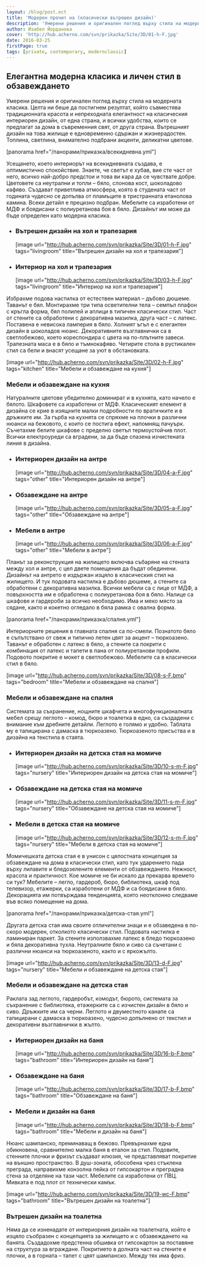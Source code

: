 ```yaml
---
layout: /blog/post.ect
title: 'Модерен прочит на (класически вътрешен дизайн)'
description: 'Умерени решения и оригинален поглед върху стила на модерната класика. Целта ни беше да постигнем резултат, който съвместява традиционната красота и непреходната елегантност на класическия интериорен дизайн, от една страна, и всички удобства, които се предлагат за дома в съвременния свят, от друга страна. Вътрешният дизайн на това жилище е едновременно сдържан и жизнерадостен. Топлина, светлина, внимателно подбрани акценти, деликатни цветове.'
author: Изабел Йорданова
cover: 'http://hub.acherno.com/svn/prikazka/Site/3D/01-h-F.jpg'
date: 2016-03-25
firstPage: true
tags: [private, contemporary, modernclassic]
---
```

## **Елегантна модерна класика** и личен стил в обзавеждането
Умерени решения и оригинален поглед върху стила на модерната класика. Целта ни беше да постигнем резултат, който съвместява традиционната красота и непреходната елегантност на класическия интериорен дизайн, от една страна, и всички удобства, които се предлагат за дома в съвременния свят, от друга страна. Вътрешният дизайн на това жилище е едновременно сдържан и жизнерадостен. Топлина, светлина, внимателно подбрани акценти, деликатни цветове.

[panorama href="/панорами/приказка/всекидневна.yml"]

Усещането, което интериорът на всекидневната създава, е оптимистично спокойствие. Знаете, че светът е хубав, вие сте част от него, всичко най-добро предстои и това ви кара да се чувствате добре. Цветовете са неутрални и топли – бяло, слонова кост, шоколадово кафяво. Създават приветлива атмосфера, която в студената част от годината чудесно се допълва от пламъците в тристранната етанолова камина. Всеки детайл е прецизно подбран. Мебелите са изработени от МДФ и боядисани с полиуретанова боя в бяло. Дизайнът им може да бъде определен като модерна класика.  

-   ### Вътрешен дизайн на **хол и трапезария**
    [image url="http://hub.acherno.com/svn/prikazka/Site/3D/01-h-F.jpg" tags="livingroom" title="Вътрешен дизайн на хол и трапезария"]
-   ### Интериор на **хол и трапезария**
    [image url="http://hub.acherno.com/svn/prikazka/Site/3D/03-h-F.jpg" tags="livingroom" title="Интериор на хол и трапезария"]

Избрахме подова настилка от естествен материал – дъбово дюшеме. Таванът е бял. Монтирахме три типа осветителни тела – семпъл плафон с кръгла форма, бял полилей и аплици в типичен класически стил. Част от стените са обработени с декоративна мазилка, друга част – с латекс. Поставена е невисока ламперия в бяло. Холният ъгъл е с елегантен дизайн в шоколадов нюанс. Декоративните възглавнички са в светлобежово, което кореспондира с цвета на по-плътните завеси. Трапезната маса е в бяло и тъмнокафяво. Четирите стола в рустикален стил са бели и внасят усещане за уют в обстановката.

[image url="http://hub.acherno.com/svn/prikazka/Site/3D/02-h-F.jpg" tags="kitchen" title="Мебели и обзавеждане на кухня"]
### Мебели и обзавеждане на **кухня**

Натуралните цветове убедително доминират и в кухнята, като начело е бялото. Шкафовете са изработени от МДФ. Класическият елемент в дизайна се крие в изящните малки подробности по вратичките и в дръжките им. За гърба на кухнята се спряхме на плочки в различни нюанси на бежовото, с които се постига ефект, напомнящ пачуърк. Съчетахме белите шкафове с пределно светъл термоустойчив плот. Всички електроуреди са вградени, за да бъде спазена изчистената линия в дизайна.

-   ### Интериорен дизайн на **антре**
    [image url="http://hub.acherno.com/svn/prikazka/Site/3D/04-a-F.jpg" tags="other" title="Интериорен дизайн на антре"]
-   ### Обзавеждане на **антре**
    [image url="http://hub.acherno.com/svn/prikazka/Site/3D/05-a-F.jpg" tags="other" title="Обзавеждане на антре"]
-   ### Мебели в **антре**
    [image url="http://hub.acherno.com/svn/prikazka/Site/3D/06-a-F.jpg" tags="other" title="Мебели в антре"]

Планът за реконструкция на жилището включва събаряне на стената между хол и антре, с цел двете помещения да бъдат обединени. Дизайнът на антрето е издържан изцяло в класическия стил на жилището. И тук подовата настилка е дъбово дюшеме, а стените са обработени с декоративна мазилка. Всички мебели са с лице от МДФ, а повърхността им е обработена с полиуретанова боя в бяло. Налице са шкафове и гардероби за всичко необходимо. Има и меко място за сядане, както и кокетно огледало в бяла рамка с овална форма.

[panorama href="/панорами/приказка/спалня.yml"]

Интериорните решения в главната спалня са по-смели. Познатото бяло е съпътствано от свеж и типично летен цвят за акцент – тюркоазено. Таванът е обработен с латекс в бяло, а стените са покрити с комбинация от латекс и тапети в пана от полиуретанови профили. Подовото покритие е мокет в светлобежово. Мебелите са в класически стил в бяло.

[image url="http://hub.acherno.com/svn/prikazka/Site/3D/08-s-F.bmp" tags="bedroom" title="Мебели и обзавеждане на спалня"]
### Мебели и обзавеждане на **спалня**

Системата за съхранение, нощните шкафчета и многофункционалната мебел срещу леглото – комод, бюро и тоалетка в едно, са създадени с внимание към дребните детайли. Леглото е голямо и удобно. Таблата му е тапицирана с дамаска в тюркоазено. Тюркоазеното присъства и в дизайна на текстила в стаята.

-   ### Интериорен дизайн на **детска стая на момиче**
    [image url="http://hub.acherno.com/svn/prikazka/Site/3D/10-s-m-F.jpg" tags="nursery" title="Интериорен дизайн на детска стая на момиче"]
-   ### Обзавеждане на **детска стая на момиче**
    [image url="http://hub.acherno.com/svn/prikazka/Site/3D/11-s-m-F.jpg" tags="nursery" title="Обзавеждане на детска стая на момиче"]
-   ### Мебели в **детска стая на момиче**
    [image url="http://hub.acherno.com/svn/prikazka/Site/3D/12-s-m-F.jpg" tags="nursery" title="Мебели в детска стая на момиче"]

Момичешката детска стая е в унисон с цялостната концепция за обзавеждане на дома в класически стил, като тук ударението пада върху лилавите и бледозелените елементи от обзавеждането. Нежност, красота и практичност. Кое момиче не би искало да прекарва времето си тук? Мебелите – легло, гардероб, бюро, библиотека, шкаф под телевизор, етажерки, са изработени от МДФ и са боядисани в бяло. Декорацията им потвърждава тенденцията, която неотклонно следваме във всяко помещение на дома.

[panorama href="/панорами/приказка/детска-стая.yml"]

Другата детска стая има своите отличителни знаци и е обзаведена в по-скоро модерен, отколкото класически стил. Подовата настилка е ламиниран паркет. За стените използвахме латекс в бледо тюркоазено и бяла декоративна тухла. Неутралните бяло и сиво са съчетани с различни нюанси на тюркоазеното, както и с яркожълто.

[image url="http://hub.acherno.com/svn/prikazka/Site/3D/13-d-F.jpg" tags="nursery" title="Мебели и обзавеждане на детска стая"]
### Мебели и обзавеждане на **детска стая**

Раклата зад леглото, гардеробът, комодът, бюрото, системата за съхранение с библиотека, етажерките са с изчистен дизайн в бяло и сиво. Дръжките им са черни. Леглото и двуместното канапе са тапицирани с дамаска в тюркоазено, чудесно допълнено от текстил и декоративни възглавнички в жълто.

-   ### Интериорен дизайн на **баня**
    [image url="http://hub.acherno.com/svn/prikazka/Site/3D/16-b-F.bmp" tags="bathroom" title="Интериорен дизайн на баня"]
-   ### Обзавеждане на **баня**
    [image url="http://hub.acherno.com/svn/prikazka/Site/3D/17-b-F.bmp" tags="bathroom" title="Обзавеждане на баня"]
-   ### Мебели и дизайн на **баня**
    [image url="http://hub.acherno.com/svn/prikazka/Site/3D/18-b-F.bmp" tags="bathroom" title="Мебели и дизайн на баня"]

Нюанс шампанско, преминаващ в бежово. Превърнахме една обикновена, сравнително малка баня в еталон за стил. Подовите, стенните плочки и фризът създават илюзия, че представляват покритие на външно пространство. В душ-зоната, обособена чрез стъклена преграда, направихме конзолна пейка от гипсокартон и преградна стена за отделяне на тази част. Мебелите са изработени от ПВЦ. Мивката е под плот от технически камък.

[image url="http://hub.acherno.com/svn/prikazka/Site/3D/19-wc-F.bmp" tags="bathroom" title="Вътрешен дизайн на тоалетна"]
### Вътрешен дизайн на **тоалетна**

Няма да се изненадате от интериорния дизайн на тоалетната, който е изцяло съобразен с концепцията за жилището и с обзавеждането на банята. Създадохме предстенна обшивка от гипсокартон за поставяне на структура за вграждане. Покритието в долната част на стените е плочки, а в горната – тапет с цвят шампанско. Между тях има фриз.